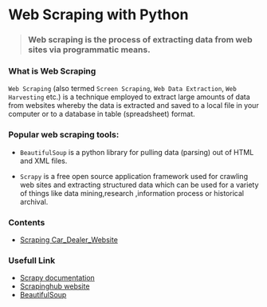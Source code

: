 # Web Scraping with Python
> ### Web scraping is the process of extracting data from web sites via programmatic means.


### What is Web Scraping
`Web Scraping` (also termed `Screen Scraping`, `Web Data Extraction`, `Web Harvesting` etc.) is a technique employed to extract large amounts of data from websites whereby the data is extracted and saved to a local file in your computer or to a database in table (spreadsheet) format.


### Popular web scraping tools:

- `BeautifulSoup`  is a python library for pulling data (parsing) out of HTML and XML files.

- `Scrapy` is a free open source application framework used for crawling web sites and extracting structured data which can be used for a variety of things like data mining,research ,information process or historical archival.  

### Contents
- [Scraping Car_Dealer_Website](https://github.com/sanikamal/web-scraping-with-python/blob/main/notebook/Web_Scraping_a_Car_Dealer_Website.ipynb)

### Usefull Link
- [Scrapy documentation](https://scrapy.org/)
- [Scrapinghub website](https://scrapinghub.com/)
- [BeautifulSoup](https://www.crummy.com/software/BeautifulSoup/bs4/doc/)
